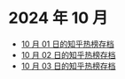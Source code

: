 # 2024 年 10 月

+ [10 月 01 日的知乎热榜存档](/2024-10/01)
+ [10 月 02 日的知乎热榜存档](/2024-10/02)
+ [10 月 03 日的知乎热榜存档](/2024-10/03)
